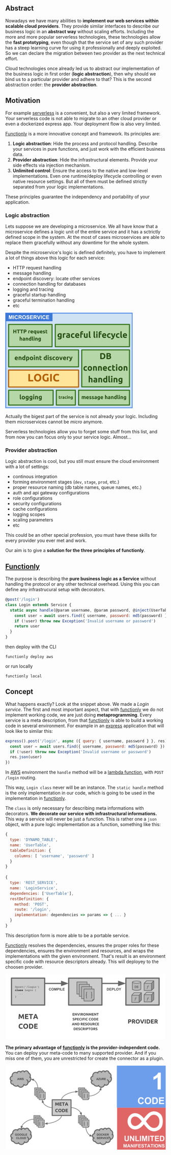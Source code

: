 ## Abstract

Nowadays we have many abilities to **implement our web services within scalable cloud providers**. They provide similar interfaces to describe our business logic in an **abstract way** without scaling efforts. Including the more and more popular serverless technologies, these technologies allow the **fast prototyping**, even though that the service set of any such provider has a steep learning curve for using it professionally and deeply exploited. So we can declare the migration between two provider as the next technical effort.

Cloud technologies once already led us to abstract our implementation of the business logic in first order (**logic abstraction**), then why should we bind us to a particular provider and adhere to that? This is the second abstraction order: the **provider abstraction**.

## Motivation

For example [serverless](https://www.npmjs.com/package/serverless) is a convenient, but also a very limited framework. Your serverless code is not able to migrate to an other cloud provider or even a dockerized express app. Your deployment flow is also very limited.

[Functionly](https://www.npmjs.com/package/functionly) is a more innovative concept and framework. Its principles are:

1) **Logic abstraction**: Hide the process and protocol handling. Describe your services in pure functions, and just work with the efficient business data.
2) **Provider abstraction**: Hide the infrastructural elements. Provide your side effects via injection mechanism.
3) **Unlimited control**: Ensure the access to the native and low-level implementations. Even one runtime/deploy lifecycle controlling or even native resource settings. But all of them must be defined strictly separated from your logic implementations.

These principles guarantee the independency and portability of your application.

### Logic abstraction

Lets suppose we are developing a microservice. We all have know that a microservice defines a logic unit of the entire service and it has a sctrictly defined scope in the system. At the most of cases microservices are able to replace them gracefully without any downtime for the whole system.

Despite the microservice's logic is defined definitely, you have to implement a lot of things above this logic for each service:

- HTTP request handling
- message handling
- endpoint discovery: locate other services
- connection handling for databases
- logging and tracing
- graceful startup handling
- graceful termination handling
- etc

<img alt="nanoservice draft" src="img/nanoservice.png" height="300px"/>

Actually the bigest part of the service is not already your logic. Including them microservices cannot be *micro* anymore.

Serverless technologies allow you to forget some stuff from this list, and from now you can focus only to your service logic. Almost...

### Provider abstraction

Logic abstraction is cool, but you still must ensure the cloud environment with a lot of settings:

- continous integration
- forming environment stages (`dev`, `stage`, `prod`, etc.)
- proper resource naming (db table names, queue names, etc.)
- auth and api gateway configurations
- role configurations
- security configurations
- cache configurations
- logging scopes
- scaling parameters
- etc

This could be an other special profession, you must have these skills for every provider you ever met and work.

Our aim is to give a **solution for the three principles of functionly**.

## [Functionly](https://www.npmjs.com/package/functionly)

The purpose is describing the **pure business logic as a Service** without handling the protocol or any other technical overhead. Using this you can define any infrastrucural setup with decorators.

```js
@post('/login')
class Login extends Service {
  static async handle(@param username, @param password, @inject(UserTable) users) {
    const user = await users.find({ username, password: md5(password) })
    if (!user) throw new Exception('Invalid username or password')
    return user
  }
}
```

then deploy with the CLI

```
functionly deploy aws
```

or run locally

```
functionly local
```

## Concept

What happens exactly? Look at the snippet above. We made a *Login service*. The first and most important aspect, that with [functionly](https://www.npmjs.com/package/functionly) we do not implement working code, we are just doing **metaprogramming**. Every service is a meta description, from that [functionly](https://www.npmjs.com/package/functionly) is able to build a working code in several environment. For example in an [express](https://www.npmjs.com/package/express) application that will look like to similar this:

```js
express().post('/login', async ({ query: { username, password } }, res) => {
  const user = await users.find({ username, password: md5(password) })
  if (!user) throw new Exception('Invalid username or password')
  res.json(user)
})
```

In [AWS](https://aws.amazon.com/) environment the `handle` method will be a [lambda function](http://docs.aws.amazon.com/lambda/latest/dg/lambda-introduction-function.html), with `POST /login` routing.

This way, `Login class` never will be an instance. The `static handle` method is the only implementation in our code, which is going to be used in the implementation in [functionly](https://www.npmjs.com/package/functionly).

The `class` is only necessary for describing meta informations with decorators. **We decorate our service with infrastructural informations.** This way a service will never be just a function. This is rather one a `json` object, with a pure logic implementation as a function, something like this:

```js
{
  type: 'DYNAMO_TABLE',
  name: 'UserTable',
  tableDefinition: {
    columns: [ 'username', 'password' ]
  }
}

{
  type: 'REST_SERVICE',
  name: 'LoginService',
  dependencies: ['UserTable'],
  restDefinition: {
    method: 'POST',
    route: '/login',
    implementation: dependencies => params => { ... }
  }
}
```

This description form is more able to be a portable service.

[Functionly](https://www.npmjs.com/package/functionly) resolves the dependencies, ensures the proper roles for these dependencies, ensures the environment and resources, and wraps the implementations with the given environment. That's result is an environment specific code with resource descriptors already. This will deployey to the choosen provider.

![functionly-flow](img/functionly-flow.png)

**The primary advantage of [functionly](https://www.npmjs.com/package/functionly) is the provider-independent code.** You can deploy your meta-code to many supported provider. And if you miss one of them, you are unrestricted for create the connector as a plugin.

![functionly-flow](img/functionly-providers.png)
